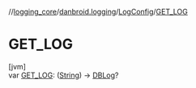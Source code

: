 //[logging_core](../../../index.md)/[danbroid.logging](../index.md)/[LogConfig](index.md)/[GET_LOG](-g-e-t_-l-o-g.md)

# GET_LOG

[jvm]\
var [GET_LOG](-g-e-t_-l-o-g.md): ([String](https://kotlinlang.org/api/latest/jvm/stdlib/kotlin/-string/index.html)) -> [DBLog](../-d-b-log/index.md)?
